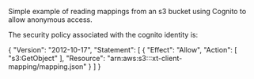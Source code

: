Simple example of reading mappings from an s3 bucket using
Cognito to allow anonymous access.

The security policy associated with the cognito identity is:

{
  "Version": "2012-10-17",
  "Statement": [
    {
      "Effect": "Allow",
      "Action": [
        "s3:GetObject"
      ],
      "Resource": "arn:aws:s3:::xt-client-mapping/mapping.json"
    }
  ]
}

